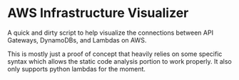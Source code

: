 # AWS Infrastructure Visualizer
A quick and dirty script to help visualize the connections between API Gateways, DynamoDBs, and Lambdas on AWS.

This is mostly just a proof of concept that heavily relies on some specific syntax which allows the static code analysis portion to work properly. It also only supports python lambdas for the moment.

